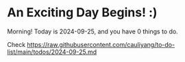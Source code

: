 # An Exciting Day Begins! :)

Morning! Today is 2024-09-25, and you have 0 things to do.

Check https://raw.githubusercontent.com/cauliyang/to-do-list/main/todos/2024-09-25.md